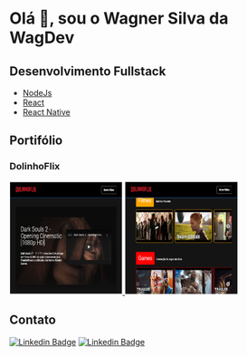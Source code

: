 # Olá 👋, sou o Wagner Silva da WagDev

## Desenvolvimento Fullstack
* [NodeJs](https://nodejs.org/en/)
* [React](https://reactjs.org/)
* [React Native](https://reactnative.dev/)

## Portifólio
### DolinhoFlix

<a href='dolinhoflix.vercel.app'>
<img src="https://github.com/wagnerjps/wagnerjps/blob/master/imgs/dolinhoflix_001.png" width="200" height="200" />
</a>
<a href='dolinhoflix.vercel.app'>
<img src="https://github.com/wagnerjps/wagnerjps/blob/master/imgs/dolinhoflix_002.png" width="200" height="200" />
</a>


## Contato

[![Linkedin Badge](https://img.shields.io/badge/-LinkedIn-blue?style=flat-square&logo=Linkedin&logoColor=white&link=https://www.linkedin.com/in/wagnerjps)](https://www.linkedin.com/in/wagnerjps)
[![Linkedin Badge](https://img.shields.io/badge/%24-convertmymoney-green)](http://convertmymoney-wagdev.vercel.app/)



<!--
**wagnerjps/wagnerjps** is a ✨ _special_ ✨ repository because its `README.md` (this file) appears on your GitHub profile.

Here are some ideas to get you started:

- 🔭 I’m currently working on ...
- 🌱 I’m currently learning ...
- 👯 I’m looking to collaborate on ...
- 🤔 I’m looking for help with ...
- 💬 Ask me about ...
- 📫 How to reach me: ...
- 😄 Pronouns: ...
- ⚡ Fun fact: ...
-->
